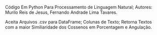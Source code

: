 Código Em Python Para Processamento de Linguagem Natural;
Autores: Murilo Reis de Jesus, Fernando Andrade Lima Tavares.

Aceita Arquivos .csv para DataFrame;
Colunas de Texto;
Retorna Textos com a maior Similiaridade dos Cossenos em Porcentagem e Angulação.
